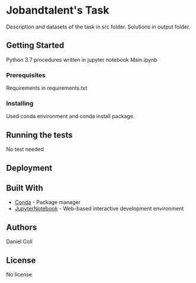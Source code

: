 # Jobandtalent's Task

Description and datasets of the task in src folder.
Solutions in output folder.

## Getting Started

Python 3.7 procedures written in jupyter notebook Main.ipynb 

### Prerequisites

Requirements in requirements.txt


### Installing

Used conda environment and conda install package.

## Running the tests

No test needed

## Deployment



## Built With

* [Conda](https://docs.conda.io) - Package manager
* [JupyterNotebook](https://jupyter.org/) - Web-based interactive development environment

## Authors

Daniel Coll

## License

No license


